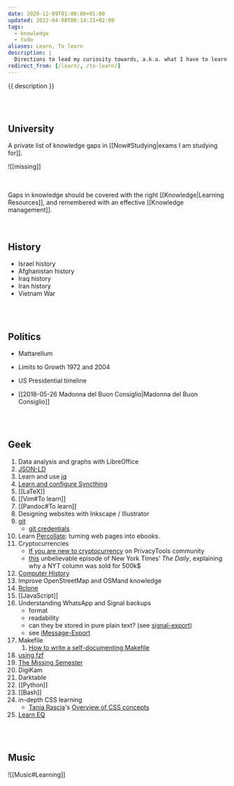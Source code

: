 ```yaml
---
date: 2020-12-09T01:00:00+01:00
updated: 2022-04-08T00:14:21+02:00
tags:
  - knowledge
  - todo
aliases: Learn, To learn
description: |
  Directions to lead my curiosity towards, a.k.a. what I have to learn
redirect_from: [/learn/, /to-learn/]
---
```

{{ description }}

<br>
<br>

## University

A private list of knowledge gaps in [[Now#Studying|exams I am studying for]].

![[missing]]

<br>
<br>

<div class='blue box'>
	Gaps in knowledge should be covered with the right [[Knowledge|Learning Resources]], and remembered with an effective [[Knowledge management]].
</div>

<br>
<br>

## History

- Israel history
- Afghanistan history
- Iraq history
- Iran history
- Vietnam War

<br>
<br>

## Politics

- Mattarellum
- Limits to Growth 1972 and 2004
- US Presidential timeline

- [[2018-05-26 Madonna del Buon Consiglio|Madonna del Buon Consiglio]]

<br>
<br>

## Geek

1. Data analysis and graphs with LibreOffice
1. [JSON-LD](https://json-ld.org/ 'JSON-LD')
1. Learn and use [jq](https://github.com/stedolan/jq 'jq on GitHub')
1. [Learn and configure Syncthing](https://docs.syncthing.net/intro/getting-started.html 'Getting Started - Syncthing')
1. [[LaTeX]]
1. [[Vim#To learn]]
1. [[Pandoc#To learn]]
2. Designing websites with Inkscape / Illustrator
3. [git](https://git-scm.com 'git official website')
	- [git credentials](https://git-scm.com/docs/gitcredentials)
1. Learn [Percollate](https://github.com/danburzo/percollate 'percollate on GitHub'): turning web pages into ebooks.
1. Cryptocurrencies
	- [If you are new to cryptocurrency](https://forum.privacytools.io/t/if-you-are-new-to-cryptocurrency/4571 'If you are new to cryptocurrency on PrivacyTools community') on PrivacyTools community
	- [this](https://www.nytimes.com/2021/04/13/podcasts/the-daily/nft-bitcoin-cryptocurrency.html 'Cryptocurrency’s Newest Frontier') unbelievable episode of New York Times’ <cite>The Daily</cite>, explaining why a NYT column was sold for 500k$
1. [Computer History](https://github.com/watson/awesome-computer-history 'awesome-computer-history on GitHub')
2. Improve OpenStreetMap and OSMand knowledge
1. [Rclone](https://rclone.org 'Rclone')
3. [[JavaScript]]
1. Understanding WhatsApp and Signal backups
	- format
	- readability
	- can they be stored in pure plain text? (see [signal-export](https://github.com/carderne/signal-export 'signal-export repository on GitHub'))
	- see [iMessage-Export](https://github.com/aaronpk/iMessage-Export ' iMessage-Export on GitHub')
5. Makefile
	1. [How to write a self-documenting Makefile](https://victoria.dev/blog/how-to-create-a-self-documenting-makefile/ 'How to write a self-documenting Makefile on victoria.dev')
6. [using fzf](https://www.youtube.com/watch?v=qgG5Jhi_Els)
7. [The Missing Semester](https://missing.csail.mit.edu/)
8. DigiKam
9. Darktable
10. [[Python]]
11. [[Bash]]
12. in-depth CSS learning
	- [Tania Rascia](https://taniarascia.com)'s [Overview of CSS concepts](https://www.taniarascia.com/overview-of-css-concepts/)
13. [Learn EQ](https://youtu.be/e4C5DxOepsM)

<br>
<br>

## Music

![[Music#Learning]]

